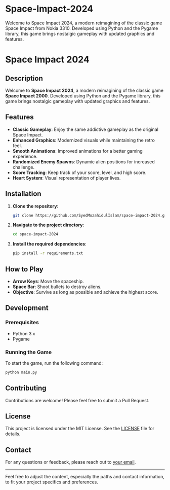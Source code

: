 # Space-Impact-2024
Welcome to Space Impact 2024, a modern reimagining of the classic game Space Impact from Nokia 3310. Developed using Python and the Pygame library, this game brings nostalgic gameplay with updated graphics and features.

# Space Impact 2024

## Description

Welcome to **Space Impact 2024**, a modern reimagining of the classic game **Space Impact 2000**. Developed using Python and the Pygame library, this game brings nostalgic gameplay with updated graphics and features.

## Features

- **Classic Gameplay**: Enjoy the same addictive gameplay as the original Space Impact.
- **Enhanced Graphics**: Modernized visuals while maintaining the retro feel.
- **Smooth Animations**: Improved animations for a better gaming experience.
- **Randomized Enemy Spawns**: Dynamic alien positions for increased challenge.
- **Score Tracking**: Keep track of your score, level, and high score.
- **Heart System**: Visual representation of player lives.

## Installation

1. **Clone the repository**:
    ```bash
    git clone https://github.com/SyedMozahidulIslam/space-impact-2024.git
    ```
2. **Navigate to the project directory**:
    ```bash
    cd space-impact-2024
    ```
3. **Install the required dependencies**:
    ```bash
    pip install -r requirements.txt
    ```

## How to Play

- **Arrow Keys**: Move the spaceship.
- **Space Bar**: Shoot bullets to destroy aliens.
- **Objective**: Survive as long as possible and achieve the highest score.

## Development

### Prerequisites

- Python 3.x
- Pygame

### Running the Game

To start the game, run the following command:
```bash
python main.py
```

## Contributing

Contributions are welcome! Please feel free to submit a Pull Request.

## License

This project is licensed under the MIT License. See the [LICENSE](LICENSE) file for details.

## Contact

For any questions or feedback, please reach out to [your email](smifahim@gmail.com).

---

Feel free to adjust the content, especially the paths and contact information, to fit your project specifics and preferences.
